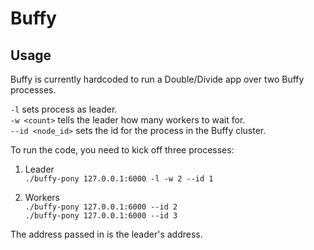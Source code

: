 # Buffy

## Usage

Buffy is currently hardcoded to run a Double/Divide app over two Buffy processes.

```-l``` sets process as leader.  
```-w <count>``` tells the leader how many workers to wait for.  
```--id <node_id>``` sets the id for the process in the Buffy cluster.  

To run the code, you need to kick off three processes:

1. Leader  
```./buffy-pony 127.0.0.1:6000 -l -w 2 --id 1```  

2. Workers  
```./buffy-pony 127.0.0.1:6000 --id 2```  
```./buffy-pony 127.0.0.1:6000 --id 3```  

The address passed in is the leader's address.
